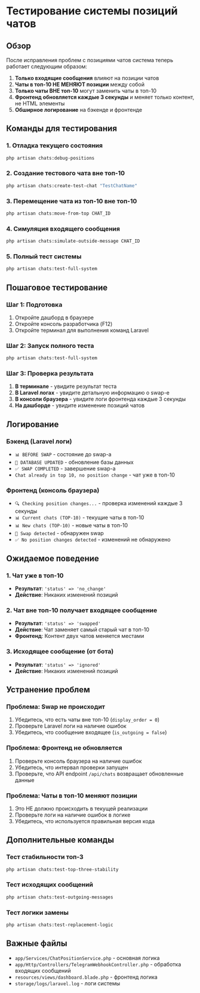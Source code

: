 # Тестирование системы позиций чатов

## Обзор

После исправления проблем с позициями чатов система теперь работает следующим образом:

1. **Только входящие сообщения** влияют на позиции чатов
2. **Чаты в топ-10 НЕ МЕНЯЮТ позиции** между собой
3. **Только чаты ВНЕ топ-10** могут заменить чаты в топ-10
4. **Фронтенд обновляется каждые 3 секунды** и меняет только контент, не HTML элементы
5. **Обширное логирование** на бэкенде и фронтенде

## Команды для тестирования

### 1. Отладка текущего состояния
```bash
php artisan chats:debug-positions
```

### 2. Создание тестового чата вне топ-10
```bash
php artisan chats:create-test-chat "TestChatName"
```

### 3. Перемещение чата из топ-10 вне топ-10
```bash
php artisan chats:move-from-top CHAT_ID
```

### 4. Симуляция входящего сообщения
```bash
php artisan chats:simulate-outside-message CHAT_ID
```

### 5. Полный тест системы
```bash
php artisan chats:test-full-system
```

## Пошаговое тестирование

### Шаг 1: Подготовка

1. Откройте дашборд в браузере
2. Откройте консоль разработчика (F12)
3. Откройте терминал для выполнения команд Laravel

### Шаг 2: Запуск полного теста

```bash
php artisan chats:test-full-system
```

### Шаг 3: Проверка результата

1. **В терминале** - увидите результат теста
2. **В Laravel логах** - увидите детальную информацию о swap-е
3. **В консоли браузера** - увидите логи фронтенда каждые 3 секунды
4. **На дашборде** - увидите изменение позиций чатов

## Логирование

### Бэкенд (Laravel логи)
- `📊 BEFORE SWAP` - состояние до swap-а
- `💾 DATABASE UPDATED` - обновление базы данных
- `✅ SWAP COMPLETED` - завершение swap-а
- `Chat already in top 10, no position change` - чат уже в топ-10

### Фронтенд (консоль браузера)
- `🔍 Checking position changes...` - проверка изменений каждые 3 секунды
- `📊 Current chats (TOP-10)` - текущие чаты в топ-10
- `📊 New chats (TOP-10)` - новые чаты в топ-10
- `🔄 Swap detected` - обнаружен swap
- `✅ No position changes detected` - изменений не обнаружено

## Ожидаемое поведение

### 1. Чат уже в топ-10
- **Результат**: `'status' => 'no_change'`
- **Действие**: Никаких изменений позиций

### 2. Чат вне топ-10 получает входящее сообщение
- **Результат**: `'status' => 'swapped'`
- **Действие**: Чат заменяет самый старый чат в топ-10
- **Фронтенд**: Контент двух чатов меняется местами

### 3. Исходящее сообщение (от бота)
- **Результат**: `'status' => 'ignored'`
- **Действие**: Никаких изменений позиций

## Устранение проблем

### Проблема: Swap не происходит
1. Убедитесь, что есть чаты вне топ-10 (`display_order = 0`)
2. Проверьте Laravel логи на наличие ошибок
3. Убедитесь, что сообщение входящее (`is_outgoing = false`)

### Проблема: Фронтенд не обновляется
1. Проверьте консоль браузера на наличие ошибок
2. Убедитесь, что интервал проверки запущен
3. Проверьте, что API endpoint `/api/chats` возвращает обновленные данные

### Проблема: Чаты в топ-10 меняют позиции
1. Это НЕ должно происходить в текущей реализации
2. Проверьте логи на наличие ошибок в логике
3. Убедитесь, что используется правильная версия кода

## Дополнительные команды

### Тест стабильности топ-3
```bash
php artisan chats:test-top-three-stability
```

### Тест исходящих сообщений
```bash
php artisan chats:test-outgoing-messages
```

### Тест логики замены
```bash
php artisan chats:test-replacement-logic
```

## Важные файлы

- `app/Services/ChatPositionService.php` - основная логика
- `app/Http/Controllers/TelegramWebhookController.php` - обработка входящих сообщений
- `resources/views/dashboard.blade.php` - фронтенд логика
- `storage/logs/laravel.log` - логи системы 